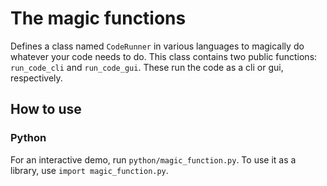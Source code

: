 # The magic functions

Defines a class named `CodeRunner` in various languages to magically do whatever
your code needs to do. This class contains two public functions: `run_code_cli`
and `run_code_gui`. These run the code as a cli or gui, respectively.

## How to use

### Python

For an interactive demo, run `python/magic_function.py`. To use it as a library,
use `import magic_function.py`.
